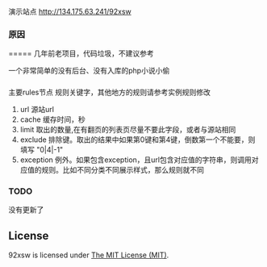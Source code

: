 ### 
演示站点 http://134.175.63.241/92xsw

### 原因
=====
几年前老项目，代码垃圾，不建议参考

一个非常简单的没有后台、没有入库的php小说小偷

###

主要rules节点 规则关键字，其他地方的规则请参考实例规则修改
1. url 源站url
2. cache 缓存时间，秒
3. limit 取出的数量,在有翻页的列表页尽量不要此字段，或者与源站相同
4. exclude 排除键。取出的结果中如果第0键和第4键，倒数第一个不能要，则 填写 "0|4|-1"
5. exception 例外。如果包含exception，且url包含对应值的字符串，则调用对应值的规则。比如不同分类不同展示样式，那么规则就不同

### TODO
没有更新了

## License

92xsw is licensed under [The MIT License (MIT)](LICENSE).
